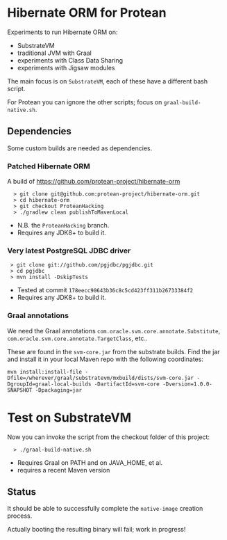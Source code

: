 # Hibernate ORM for Protean

Experiments to run Hibernate ORM on:
 - SubstrateVM
 - traditional JVM with Graal
 - experiments with Class Data Sharing
 - experiments with Jigsaw modules
 
The main focus is on `SubstrateVM`, each of these have a different bash script.

For Protean you can ignore the other scripts; focus on `graal-build-native.sh`.
 
## Dependencies

Some custom builds are needed as dependencies.

### Patched Hibernate ORM
 
A build of https://github.com/protean-project/hibernate-orm
 
      > git clone git@github.com:protean-project/hibernate-orm.git
      > cd hibernate-orm
      > git checkout ProteanHacking
      > ./gradlew clean publishToMavenLocal

 - N.B. the `ProteanHacking` branch.
 - Requires any JDK8+ to build it.
 
 ### Very latest PostgreSQL JDBC driver
 
     > git clone git://github.com/pgjdbc/pgjdbc.git
     > cd pgjdbc
     > mvn install -DskipTests

 - Tested at commit `178eecc90643b36c8c5cd423ff311b26733384f2`
 - Requires any JDK8+ to build it.

### Graal annotations

We need the Graal annotations `com.oracle.svm.core.annotate.Substitute`, `com.oracle.svm.core.annotate.TargetClass`, etc..

These are found in the `svm-core.jar` from the substrate builds. Find the jar and install it in your local Maven repo with the following coordinates:

    mvn install:install-file -Dfile=/wherever/graal/substratevm/mxbuild/dists/svm-core.jar -DgroupId=graal-local-builds -DartifactId=svm-core -Dversion=1.0.0-SNAPSHOT -Dpackaging=jar


# Test on SubstrateVM

Now you can invoke the script from the checkout folder of this project:

      > ./graal-build-native.sh

 - Requires Graal on PATH and on JAVA_HOME, et al.
 - requires a recent Maven version

## Status

It should be able to successfully complete the `native-image` creation process.

Actually booting the resulting binary will fail; work in progress!